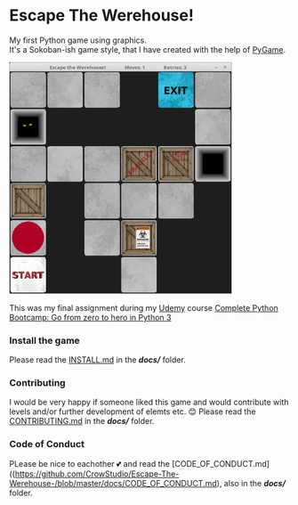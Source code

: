 # Escape The Werehouse!
My first Python game using graphics.<br>
It's a Sokoban-ish game style, that I have created with the help of [PyGame](https://www.pygame.org).

<img src="https://github.com/CrowStudio/Escape-The-Werehouse-/blob/master/graphics/Escape_the_Werehouse!.png" width="400">

This was my final assignment during my [Udemy](https://www.udemy.com/) course [Complete Python Bootcamp: Go from zero to hero in Python 3](https://www.udemy.com/course/complete-python-bootcamp/)

### Install the game
Please read the [INSTALL.md](https://github.com/CrowStudio/Escape-The-Werehouse-/blob/master/docs/INSTALL.md) in the **_docs/_** folder.

### Contributing
I would be very happy if someone liked this game and would contribute with levels and/or further development of elemts etc. :blush:
Please read the [CONTRIBUTING.md](https://github.com/CrowStudio/Escape-The-Werehouse-/blob/master/docs/CONTRIBUTING.md) in the **_docs/_** folder.

### Code of Conduct
PLease be nice to eachother :two_hearts: and read the [CODE_OF_CONDUCT.md]((https://github.com/CrowStudio/Escape-The-Werehouse-/blob/master/docs/CODE_OF_CONDUCT.md), also in the **_docs/_** folder.
